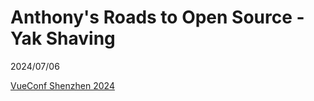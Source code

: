 # Anthony's Roads to Open Source - Yak Shaving

2024/07/06

[VueConf Shenzhen 2024](https://vue.w3ctech.com/)
